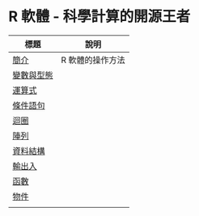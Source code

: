 # R 軟體 - 科學計算的開源王者

| 標題  |  說明  |
|--------|-----------|
|  [簡介](../r/basic.html)  | R 軟體的操作方法  | 
|  [變數與型態](../r/var.html)  |   | 
|  [運算式](../r/exp.html)  |   | 
|  [條件語句](../r/if.html)  |   | 
|  [迴圈](../r/loop.html)  |   | 
|  [陣列](../r/array.html)  |   | 
|  [資料結構](../r/data.html)  |   | 
|  [輸出入](../r/io.html)  |   | 
|  [函數](../r/function.html)  |   | 
|  [物件](../r/object.html)  |   | 
|    |   | 
